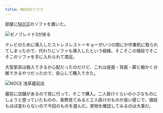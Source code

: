```yaml
---
title: NOCEのソファ
---
```

部屋に[NOCE](https://www.noce.co.jp/)のソファを置いた。

![](https://lh4.googleusercontent.com/1K4IJph8xog47B_w84oIMab10xpxx17RBvl38gGyXJxK2Bfd0gykNSSqxA2IQqY8Z0uEVJxFT8JDaDoz-Kgbxwc0rzukFhTGBEBKQDyoUQful3lMllMkkC2Jp0UvkZKA7hJDS36NpL49Qm9zBQKfGiU "ゼノブレイド3が捗る")

テレビのために導入したストレスレストーキョーがいつの間にか作業机に取られてしまったので、代わりにソファも導入したという経緯。そこそこの値段でそこそこのソファを手に入れられて満足。

大型家具は搬入できるか心配だったのだけど、これは座面・背面・脚と細かく分解できるやつだったので、安心して購入できた。

![](https://lh6.googleusercontent.com/2IyJu4UPCF6qPEhGEmXRdatej3bkmVplXNxlFpEO75TgQIGQMfKV18emf7mKJ8e8CgLPQ0RZkowDP3EBYFnHxmyqdNauDPdoOKc91gtev8ePv60WvE_50AtwQ4O5jBabjxJ38NrU4_nsbLbbgi6E_pU "NOCE 浅草蔵前店")

蔵前に店舗があるので見に行って、そこで購入。二人掛けぐらいの小さなものにしようと思っていたものの、実際見てみると三人掛けのものが良い感じで、値段もほぼ変わらないので今回のものを選んだ。実物を確認してみるのは大事だ。

